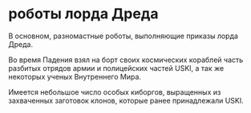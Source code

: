 # роботы лорда Дреда

В основном, разномастные роботы, выполняющие приказы лорда Дреда.

Во время Падения взял на борт своих космических кораблей часть разбитых отрядов армии и полицейских частей USKI, а так же некоторых ученых Внутреннего Мира.

Имеется небольшое число особых киборгов, выращенных из захваченных заготовок клонов, которые ранее принадлежали USKI.